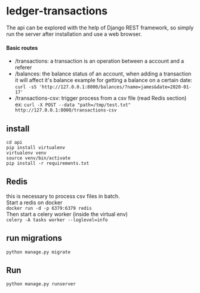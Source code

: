# ledger-transactions

The api can be explored with the help of Django REST framework,
so simply run the server after installation and use a web browser.

#### Basic routes
 - /transactions: a transaction is an operation between a account and a referer
 - /balances: the balance status of an account, when adding a transaction it will affect it's balance
    example for getting a balance on a certain date: 
    `curl -sS 'http://127.0.0.1:8000/balances/?name=james&date=2020-01-17'`
 - /transactions-csv: trigger process from a csv file (read Redis section) <br>
   ex: `curl -X POST --data "path=/tmp/test.txt" http://127.0.0.1:8000/transactions-csv`

## install
`cd api`<br />
`pip install virtualenv`<br />
`virtualenv venv`<br />
`source venv/bin/activate`<br />
`pip install -r requirements.txt `<br />

## Redis
this is necessary to process csv files in batch.<br />
Start a redis on docker <br />
`docker run -d -p 6379:6379 redis`<br />
Then start a celery worker (inside the virtual env)<br />
`celery -A tasks worker --loglevel=info`

## run migrations
`python manage.py migrate`<br />

## Run
`python manage.py runserver`<br />